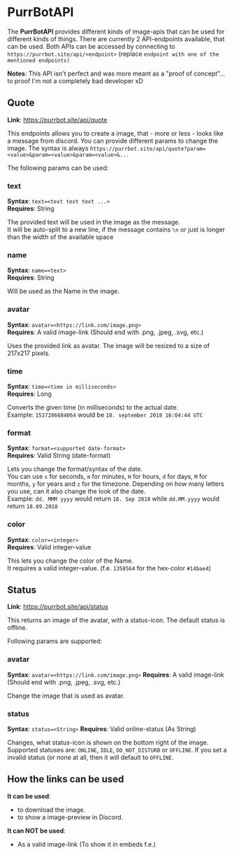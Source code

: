 # PurrBotAPI
The **PurrBotAPI** provides different kinds of image-apis that can be used for different kinds of things.
There are currently 2 API-endpoints available, that can be used.
Both APIs can be accessed by connecting to `https://purrbot.site/api/<endpoint>` (replace `endpoint with one of the mentioned endpoints)`

**Notes**: This API isn't perfect and was more meant as a "proof of concept"... to proof I'm not a completely bad developer xD

## Quote
**Link**: https://purrbot.site/api/quote

This endpoints allows you to create a image, that - more or less - looks like a message from discord.
You can provide different params to change the image.
The syntax is always `https://purrbot.site/api/quote?param=<value>&param=<value>&param=<value>&...`

The following params can be used:

### text
**Syntax**: `text=<text text text ...>`  
**Requires**: String

The provided text will be used in the image as the message.  
It will be auto-split to a new line, if the message contains `\n` or just is longer than the width of the available space

### name
**Syntax**: `name=<text>`  
**Requires**: String

Will be used as the Name in the image.

### avatar
**Syntax**: `avatar=<https://link.com/image.png>`  
**Requires**: A valid image-link (Should end with .png, .jpeg, .svg, etc.)

Uses the provided link as avatar. The image will be resized to a size of 217x217 pixels.

### time
**Syntax**: `time=<time in milliseconds>`  
**Requires**: Long

Converts the given time (in milliseconds) to the actual date.  
Example: `1537286684064` would be `18. september 2018 16:04:44 UTC`

### format
**Syntax**: `format=<supported date-format>`  
**Requires**: Valid String (date-format)

Lets you change the format/syntax of the date.  
You can use `s` for seconds, `m` for minutes, `H` for hours, `d` for days, `M` for months, `y` for years and `z` for the timezone.
Depending on how many letters you use, can it also change the look of the date.  
Example: `dd. MMM yyyy` would return `18. Sep 2018` while `dd.MM.yyyy` would return `18.09.2018`

### color
**Syntax**: `color=<integer>`  
**Requires**: Valid integer-value

This lets you change the color of the Name.  
It requires a valid integer-value. (f.e. `1358564` for the hex-color `#14bae4`)

## Status
**Link**: https://purrbot.site/api/status

This returns an image of the avatar, with a status-icon.
The default status is offline.

Following params are supported:

### avatar
**Syntax**: `avatar=<https://link.com/image.png>`
**Requires**: A valid image-link (Should end with .png, .jpeg, .svg, etc.)

Change the image that is used as avatar.

### status
**Syntax**: `status=<String>`
**Requires**: Valid online-status (As String)

Changes, what status-icon is shown on the bottom right of the image.
Supported statuses are: `ONLINE`, `IDLE`, `DO_NOT_DISTURB` or `OFFLINE`.
If you set a invalid status (or none at all, then it will default to `OFFLINE`.

## How the links can be used
**It can be used**:
- to download the image.
- to show a image-preview in Discord.

**It can NOT be used**:
- As a valid image-link (To show it in embeds f.e.)
